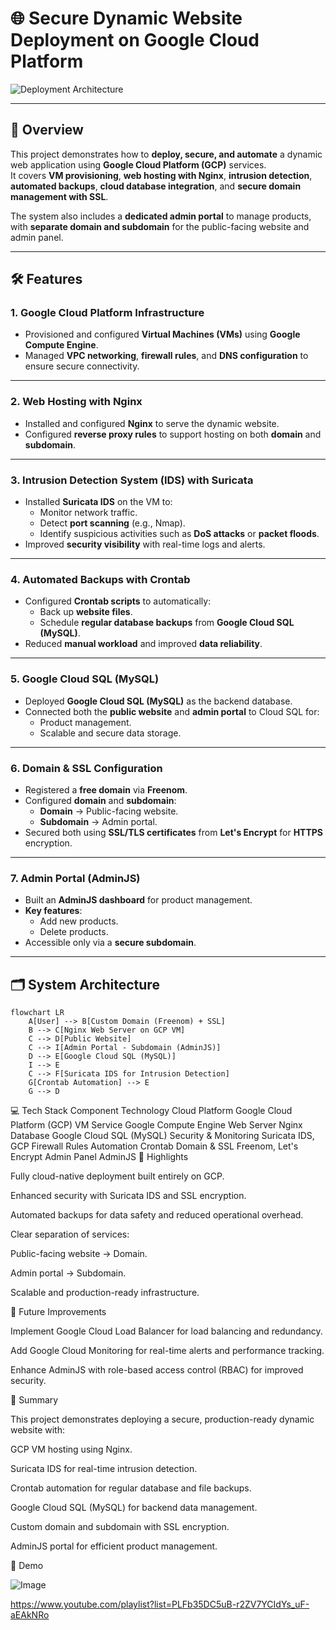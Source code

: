 # 🌐 Secure Dynamic Website Deployment on Google Cloud Platform

![Deployment Architecture](https://github.com/user-attachments/assets/4a46f005-35e7-4186-8f41-5da8e89472a4)

---

## 📖 Overview
This project demonstrates how to **deploy, secure, and automate** a dynamic web application using **Google Cloud Platform (GCP)** services.  
It covers **VM provisioning**, **web hosting with Nginx**, **intrusion detection**, **automated backups**, **cloud database integration**, and **secure domain management with SSL**.

The system also includes a **dedicated admin portal** to manage products, with **separate domain and subdomain** for the public-facing website and admin panel.

---

## 🛠 Features

### **1. Google Cloud Platform Infrastructure**
- Provisioned and configured **Virtual Machines (VMs)** using **Google Compute Engine**.  
- Managed **VPC networking**, **firewall rules**, and **DNS configuration** to ensure secure connectivity.

---

### **2. Web Hosting with Nginx**
- Installed and configured **Nginx** to serve the dynamic website.  
- Configured **reverse proxy rules** to support hosting on both **domain** and **subdomain**.

---

### **3. Intrusion Detection System (IDS) with Suricata**
- Installed **Suricata IDS** on the VM to:
  - Monitor network traffic.  
  - Detect **port scanning** (e.g., Nmap).  
  - Identify suspicious activities such as **DoS attacks** or **packet floods**.  
- Improved **security visibility** with real-time logs and alerts.

---

### **4. Automated Backups with Crontab**
- Configured **Crontab scripts** to automatically:
  - Back up **website files**.  
  - Schedule **regular database backups** from **Google Cloud SQL (MySQL)**.  
- Reduced **manual workload** and improved **data reliability**.

---

### **5. Google Cloud SQL (MySQL)**
- Deployed **Google Cloud SQL (MySQL)** as the backend database.  
- Connected both the **public website** and **admin portal** to Cloud SQL for:
  - Product management.  
  - Scalable and secure data storage.

---

### **6. Domain & SSL Configuration**
- Registered a **free domain** via **Freenom**.  
- Configured **domain** and **subdomain**:  
  - **Domain** → Public-facing website.  
  - **Subdomain** → Admin portal.  
- Secured both using **SSL/TLS certificates** from **Let's Encrypt** for **HTTPS** encryption.

---

### **7. Admin Portal (AdminJS)**
- Built an **AdminJS dashboard** for product management.  
- **Key features**:
  - Add new products.  
  - Delete products.  
- Accessible only via a **secure subdomain**.

---

## 🗂 System Architecture
```mermaid
flowchart LR
    A[User] --> B[Custom Domain (Freenom) + SSL]
    B --> C[Nginx Web Server on GCP VM]
    C --> D[Public Website]
    C --> I[Admin Portal - Subdomain (AdminJS)]
    D --> E[Google Cloud SQL (MySQL)]
    I --> E
    C --> F[Suricata IDS for Intrusion Detection]
    G[Crontab Automation] --> E
    G --> D
```
💻 Tech Stack
Component	Technology
Cloud Platform	Google Cloud Platform (GCP)
VM Service	Google Compute Engine
Web Server	Nginx
Database	Google Cloud SQL (MySQL)
Security & Monitoring	Suricata IDS, GCP Firewall Rules
Automation	Crontab
Domain & SSL	Freenom, Let's Encrypt
Admin Panel	AdminJS
🔑 Highlights

Fully cloud-native deployment built entirely on GCP.

Enhanced security with Suricata IDS and SSL encryption.

Automated backups for data safety and reduced operational overhead.

Clear separation of services:

Public-facing website → Domain.

Admin portal → Subdomain.

Scalable and production-ready infrastructure.

🚀 Future Improvements

Implement Google Cloud Load Balancer for load balancing and redundancy.

Add Google Cloud Monitoring for real-time alerts and performance tracking.

Enhance AdminJS with role-based access control (RBAC) for improved security.

📜 Summary

This project demonstrates deploying a secure, production-ready dynamic website with:

GCP VM hosting using Nginx.

Suricata IDS for real-time intrusion detection.

Crontab automation for regular database and file backups.

Google Cloud SQL (MySQL) for backend data management.

Custom domain and subdomain with SSL encryption.

AdminJS portal for efficient product management.

🎥 Demo

![Image](https://github.com/user-attachments/assets/154d120d-4e75-4bc5-affb-ae5f78ca0fd4)

https://www.youtube.com/playlist?list=PLFb35DC5uB-r2ZV7YCIdYs_uF-aEAkNRo
